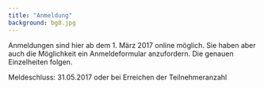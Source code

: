 ```yaml
---
title: "Anmeldung"
background: bg8.jpg
---
```

Anmeldungen sind hier ab dem 1. März 2017 online möglich. Sie haben aber auch die Möglichkeit ein Anmeldeformular anzufordern. Die genauen Einzelheiten folgen. 

Meldeschluss: 31.05.2017 oder bei Erreichen der Teilnehmeranzahl
 
 
 
 

